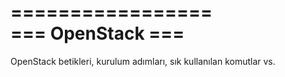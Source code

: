 =================  
=== OpenStack ===  
=================  
  
OpenStack betikleri, kurulum adımları, sık kullanılan komutlar vs.  
